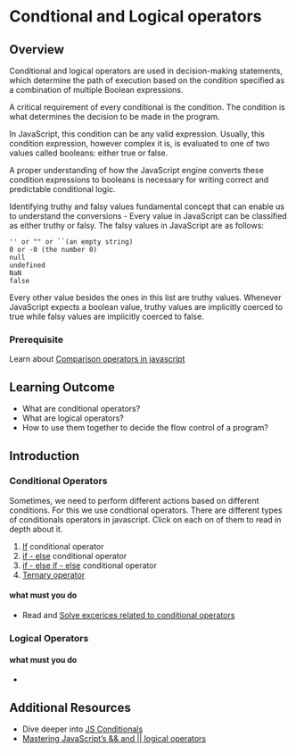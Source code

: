 # Condtional and Logical operators

## Overview
 
Conditional and logical operators are used in decision-making statements, which determine the path of execution based on the condition specified as a combination of multiple Boolean expressions. 

A critical requirement of every conditional is the condition. The condition is what determines the decision to be made in the program.

In JavaScript, this condition can be any valid expression. Usually, this condition expression, however complex it is, is evaluated to one of two values called booleans: either true or false.

A proper understanding of how the JavaScript engine converts these condition expressions to booleans is necessary for writing correct and predictable conditional logic.

Identifying truthy and falsy values fundamental concept that can enable us to understand the conversions - 
Every value in JavaScript can be classified as either truthy or falsy. The falsy values in JavaScript are as follows:

```
'' or "" or ``(an empty string)
0 or -0 (the number 0)
null
undefined
NaN
false
```
Every other value besides the ones in this list are truthy values. Whenever JavaScript expects a boolean value, truthy values are implicitly coerced to true while falsy values are implicitly coerced to false.

### Prerequisite
Learn about [Comparison operators in javascript](https://developer.mozilla.org/en-US/docs/Web/JavaScript/Reference/Operators/Comparison_Operators)

## Learning Outcome

- What are conditional operators?
- What are logical operators?
- How to use them together to decide the flow control of a program?


## Introduction

### Conditional Operators

Sometimes, we need to perform different actions based on different conditions. For this we use condtional operators. There are different types of conditionals operators in javascript. Click on each on of them to read in depth about it.

1. [If](https://www.geeksforgeeks.org/else-statement-javascript/#if)  conditional operator
2. [if - else](https://www.geeksforgeeks.org/else-statement-javascript/#if-else)  conditional operator 
3. [if - else if - else](https://www.geeksforgeeks.org/else-statement-javascript/#if-else-if)  conditional operator
4. [Ternary operator](https://www.javascripttutorial.net/javascript-ternary-operator/)

#### what must you do
- Read and [Solve excerices related to conditional operators](https://javascript.info/ifelse#boolean-conversion)

### Logical Operators


#### what must you do

- 

## Additional Resources

- Dive deeper into [JS Conditionals](https://developer.mozilla.org/en-US/docs/Learn/JavaScript/Building_blocks/conditionals)
- [Mastering JavaScript’s && and || logical operators](https://blog.usejournal.com/mastering-javascripts-and-logical-operators-fd619b905c8f)


